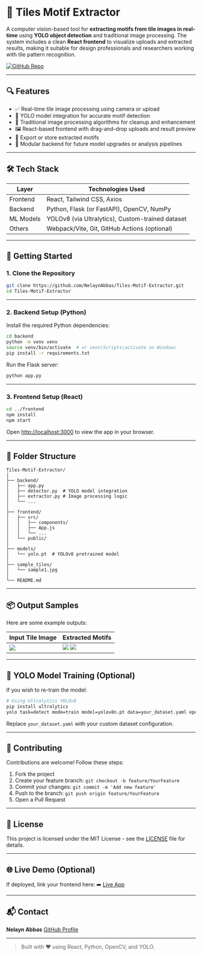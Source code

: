 # 🧱 Tiles Motif Extractor

A computer vision-based tool for **extracting motifs from tile images in real-time** using **YOLO object detection** and traditional image processing. The system includes a clean **React frontend** to visualize uploads and extracted results, making it suitable for design professionals and researchers working with tile pattern recognition.

[![GitHub Repo](https://img.shields.io/badge/GitHub-View%20Repository-blue?logo=github)](https://github.com/NelaynAbbas/Tiles-Motif-Extractor)

---

## 🔍 Features

- ✅ Real-time tile image processing using camera or upload
- 🎯 YOLO model integration for accurate motif detection
- 🧠 Traditional image processing algorithms for cleanup and enhancement
- 🖼️ React-based frontend with drag-and-drop uploads and result preview
- 💾 Export or store extracted motifs
- 🧪 Modular backend for future model upgrades or analysis pipelines

---

## 🛠️ Tech Stack

| Layer       | Technologies Used                          |
|-------------|---------------------------------------------|
| Frontend    | React, Tailwind CSS, Axios                  |
| Backend     | Python, Flask (or FastAPI), OpenCV, NumPy   |
| ML Models   | YOLOv8 (via Ultralytics), Custom-trained dataset |
| Others      | Webpack/Vite, Git, GitHub Actions (optional) |

---

## 🚀 Getting Started

### 1. Clone the Repository

```bash
git clone https://github.com/NelaynAbbas/Tiles-Motif-Extractor.git
cd Tiles-Motif-Extractor
````

---

### 2. Backend Setup (Python)

Install the required Python dependencies:

```bash
cd backend
python -m venv venv
source venv/bin/activate  # or venv\Scripts\activate on Windows
pip install -r requirements.txt
```

Run the Flask server:

```bash
python app.py
```

---

### 3. Frontend Setup (React)

```bash
cd ../frontend
npm install
npm start
```

Open [http://localhost:3000](http://localhost:3000) to view the app in your browser.

---

## 📁 Folder Structure

```
Tiles-Motif-Extractor/
│
├── backend/
│   ├── app.py
│   ├── detector.py  # YOLO model integration
│   ├── extractor.py # Image processing logic
│   └── ...
│
├── frontend/
│   ├── src/
│   │   ├── components/
│   │   ├── App.js
│   │   └── ...
│   └── public/
│
├── models/
│   └── yolo.pt  # YOLOv8 pretrained model
│
├── sample_tiles/
│   └── sample1.jpg
│
└── README.md
```

---

## 📦 Output Samples

Here are some example outputs:

| Input Tile Image              | Extracted Motifs                                |
| ----------------------------- | ----------------------------------------------- |
| ![](sample_tiles/sample1.jpg) | ![](outputs/motif1.jpg) ![](outputs/motif2.jpg) |

---

## 🧪 YOLO Model Training (Optional)

If you wish to re-train the model:

```bash
# Using Ultralytics YOLOv8
pip install ultralytics
yolo task=detect mode=train model=yolov8n.pt data=your_dataset.yaml epochs=100 imgsz=640
```

Replace `your_dataset.yaml` with your custom dataset configuration.

---

## 🤝 Contributing

Contributions are welcome! Follow these steps:

1. Fork the project
2. Create your feature branch: `git checkout -b feature/YourFeature`
3. Commit your changes: `git commit -m 'Add new feature'`
4. Push to the branch: `git push origin feature/YourFeature`
5. Open a Pull Request

---

## 📃 License

This project is licensed under the MIT License - see the [LICENSE](LICENSE) file for details.

---

## 🌐 Live Demo (Optional)

If deployed, link your frontend here:
➡️ [Live App](#)

---

## 📬 Contact

**Nelayn Abbas**
[GitHub Profile](https://github.com/NelaynAbbas)

---

> Built with ❤️ using React, Python, OpenCV, and YOLO.

```
